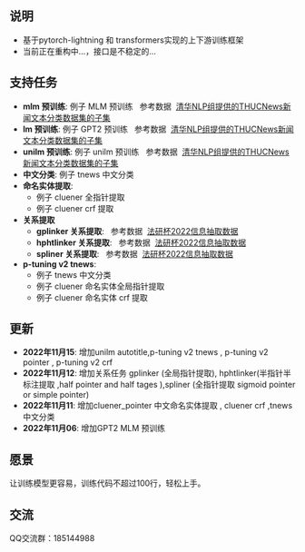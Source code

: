 
## 说明
- 基于pytorch-lightning 和 transformers实现的上下游训练框架
- 当前正在重构中...，接口是不稳定的...

## 支持任务
- <strong>mlm 预训练</strong>: 例子 MLM 预训练 &nbsp;&nbsp;参考数据&nbsp;&nbsp;[清华NLP组提供的THUCNews新闻文本分类数据集的子集](https://pan.baidu.com/s/1eS-QZpWbWfKtdQE4uvzBrA?pwd=1234)
- <strong>lm 预训练</strong>: 例子 GPT2 预训练 &nbsp;&nbsp;参考数据&nbsp;&nbsp;[清华NLP组提供的THUCNews新闻文本分类数据集的子集](https://pan.baidu.com/s/1eS-QZpWbWfKtdQE4uvzBrA?pwd=1234)
- <strong>unilm 预训练</strong>: 例子 unilm 预训练 &nbsp;&nbsp;参考数据&nbsp;&nbsp;[清华NLP组提供的THUCNews新闻文本分类数据集的子集](https://pan.baidu.com/s/1eS-QZpWbWfKtdQE4uvzBrA?pwd=1234)
- <strong>中文分类</strong>: 例子 tnews 中文分类 
- <strong>命名实体提取</strong>: 
  - 例子 cluener 全指针提取
  - 例子 cluener crf 提取
- <strong>关系提取</strong>
  - <strong>gplinker 关系提取</strong>: &nbsp;&nbsp;参考数据&nbsp;&nbsp;[法研杯2022信息抽取数据](https://github.com/ssbuild/cail2022-info-extract)
  - <strong>hphtlinker 关系提取</strong>: &nbsp;&nbsp;参考数据&nbsp;&nbsp;[法研杯2022信息抽取数据](https://github.com/ssbuild/cail2022-info-extract)
  - <strong>spliner 关系提取</strong>: &nbsp;&nbsp;参考数据&nbsp;&nbsp;[法研杯2022信息抽取数据](https://github.com/ssbuild/cail2022-info-extract)
- <strong>p-tuning v2 tnews</strong>: 
  - 例子 tnews 中文分类
  - 例子 cluener 命名实体全局指针提取
  - 例子 cluener 命名实体 crf 提取
## 更新
- <strong>2022年11月15</strong>: 增加unilm autotitle,p-tuning v2 tnews , p-tuning v2 pointer , p-tuning v2 crf
- <strong>2022年11月12</strong>: 增加关系任务 gplinker (全局指针提取), hphtlinker(半指针半标注提取 ,half pointer and half tages ),spliner (全指针提取 sigmoid pointer or simple pointer)
- <strong>2022年11月11</strong>: 增加cluener_pointer 中文命名实体提取 , cluener crf ,tnews 中文分类
- <strong>2022年11月06</strong>: 增加GPT2 MLM 预训练

## 愿景
让训练模型更容易，训练代码不超过100行，轻松上手。

## 交流
QQ交流群：185144988
